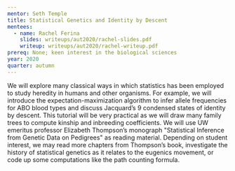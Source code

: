 ```yaml
---
mentor: Seth Temple
title: Statistical Genetics and Identity by Descent
mentees:
  - name: Rachel Ferina
    slides: writeups/aut2020/rachel-slides.pdf
    writeup: writeups/aut2020/rachel-writeup.pdf
prereq: None; keen interest in the biological sciences
year: 2020
quarter: autumn
---
```

We will explore many classical ways in which statistics has been employed to study heredity in humans and other organisms. For example, we will introduce the expectation-maximization algorithm to infer allele frequencies for ABO blood types and discuss Jacquard’s 9 condensed states of identity by descent. This tutorial will be very practical as we will draw many family trees to compute kinship and inbreeding coefficients. We will use UW emeritus professor Elizabeth Thompson’s monograph "Statistical Inference from Genetic Data on Pedigrees" as reading material. Depending on student interest, we may read more chapters from Thompson’s book, investigate the history of statistical genetics as it relates to the eugenics movement, or code up some computations like the path counting formula.